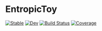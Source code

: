 # EntropicToy

[![Stable](https://img.shields.io/badge/docs-stable-blue.svg)](https://geekymode.github.io/EntropicToy.jl/stable)
[![Dev](https://img.shields.io/badge/docs-dev-blue.svg)](https://geekymode.github.io/EntropicToy.jl/dev)
[![Build Status](https://github.com/geekymode/EntropicToy.jl/actions/workflows/CI.yml/badge.svg?branch=main)](https://github.com/geekymode/EntropicToy.jl/actions/workflows/CI.yml?query=branch%3Amain)
[![Coverage](https://codecov.io/gh/geekymode/EntropicToy.jl/branch/main/graph/badge.svg)](https://codecov.io/gh/geekymode/EntropicToy.jl)
